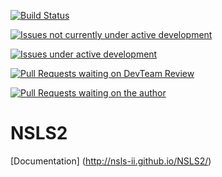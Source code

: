 [![Build Status](https://travis-ci.org/NSLS-II/NSLS2.svg?branch=master)](https://travis-ci.org/NSLS-II/NSLS2)

[![Issues not currently under active development](https://badge.waffle.io/NSLS-II/NSLS2.png?label=DEV:%20Inactive&title=Not%20Under%20Active%20Development)](https://waffle.io/NSLS-II/NSLS2)

[![Issues under active development](https://badge.waffle.io/NSLS-II/NSLS2.png?label=DEV:%20Active&title=Active%20Development)](https://waffle.io/NSLS-II/NSLS2)

[![Pull Requests waiting on DevTeam Review](https://badge.waffle.io/NSLS-II/NSLS2.png?label=PR:%20Review&title=Waiting%20For%20DevTeam%20Review)](https://waffle.io/NSLS-II/NSLS2)

[![Pull Requests waiting on the author](https://badge.waffle.io/NSLS-II/NSLS2.png?label=PR:%20Waiting%20For%20Author&title=Waiting%20For%20Author)](https://waffle.io/NSLS-II/NSLS2)


NSLS2
=====

[Documentation] (http://nsls-ii.github.io/NSLS2/)
